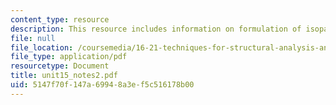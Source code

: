 ```yaml
---
content_type: resource
description: This resource includes information on formulation of isoparametric elements.
file: null
file_location: /coursemedia/16-21-techniques-for-structural-analysis-and-design-spring-2005/5147f70f147a69948a3ef5c516178b00_unit15_notes2.pdf
file_type: application/pdf
resourcetype: Document
title: unit15_notes2.pdf
uid: 5147f70f-147a-6994-8a3e-f5c516178b00
---
```

